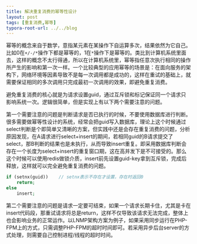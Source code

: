 ```yaml
---
title: 解决重复消费的幂等性设计
layout: post
tags: [重复消费,幂等]
typora-root-url: ../../blog
---
```


幂等的概念来自于数学，意指某元素在某操作下自运算多次，结果依然为它自己。比如0在`+/-/*`操作下都是幂等的，1在`*`操作下是幂等的。类比到计算机系统里面去，这样的概念不太行得通，所以在计算机系统里，幂等指任意次执行相同的操作所产生的影响和第一次一样。一个比较典型的应用幂等的场景是：在面向服务的架构下，网络环境等因素导致不是每一次调用都是成功的，这样在重试的基础上，就需要保证相同的多次调用只完成最初一次调用的效果，即避免重复消费。

避免重复消费的核心就是为请求设置guid，通过互斥锁和标记保证同一个请求只影响系统一次。逻辑很简单，但是实现上有以下两个需要注意的问题。

第一个需要注意的问题是判断请求是否已执行的时候，不要使用数据库进行判断。很多需要做幂等性设计的系统，经常会把guid写入数据库，理论上这个时候通过select判断是个即简单又清晰的方案，但实践中还是会存在重复消费的问题，分析原因发现，在A请求进行select+insert的期间，若相同guid的B请求提交了select，那B判断的结果也是未执行，从而导致insert重复。即采用数据库判断会存在一个长度为select+insert的重复窗口期，这在高并发下是不可接受的。那么这个时候可以使用redis做锁介质，insert前先设置guid-key拿到互斥锁，完成后释放，这样就可以完全避免重复消费的问题。

```php
if (setnx(guid))    // setnx表示不存在才设置，存在时返回0
    return;
else
    insert;
```

第二个需要注意的问题是请求一定要可结束，如果一个请求长期卡住，尤其是卡在insert代码段，那重试请求将总是return，这样不仅导致该请求无法完成，整体上也会影响业务的正常运作。以LNMP架构方案为例子，如果采用同步运行在PHP-FPM上的方式，只需调整PHP-FPM的超时时间即可。若采用异步后台server的方式处理，则需要自己控制进程/线程的超时时间。
